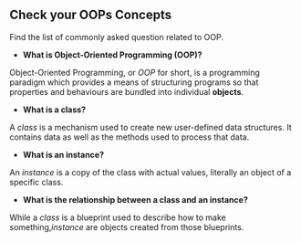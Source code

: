 ## Check your OOPs Concepts
Find the list of commonly asked question related to OOP. 
- <b>What is Object-Oriented Programming (OOP)?</b>

Object-Oriented Programming, or <i>OOP</i> for short, is a programming paradigm which provides a means of structuring programs 
so that properties and behaviours are bundled into individual <b>objects</b>.

- <b>What is a class?</b>

A <i>class</i> is a mechanism used to create new user-defined data structures. It contains data as well as the methods used to process that data.

- <b>What is an instance?</b>

An <i>instance</i> is a copy of the class with actual values, literally an object of a specific class.

- <b>What is the relationship between a class and an instance?</b>

While a <i>class</i> is a blueprint used to describe how to make something,<i>instance</i> are objects created from those blueprints.


